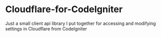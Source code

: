 Cloudflare-for-CodeIgniter
==========================

Just a small client api library I put together for accessing and modifying settings in Cloudflare from CodeIgniter
